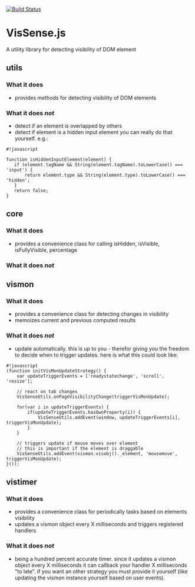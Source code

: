 [![Build Status](https://api.travis-ci.org/theborakompanioni/vissense.png?branch=master)](https://api.travis-ci.org/theborakompanioni/vissense)

# VisSense.js

A utility library for detecting visibility of DOM element


## utils
### What it does
 * provides methods for detecting visibility of DOM elements

### What it does *not*
 * detect if an element is overlapped by others
 * detect if element is a hidden input element
   you can really do that yourself. e.g.:


```
#!javascript

function isHiddenInputElement(element) {
   if (element.tagName && String(element.tagName).toLowerCase() === 'input') {
       return element.type && String(element.type).toLowerCase() === 'hidden';
   }
   return false;
}
```

## core
### What it does
 * provides a convenience class for calling isHidden, isVisible, isFullyVisible, percentage

### What it does *not*


## vismon
### What it does
 * provides a convenience class for detecting changes in visibility
 * memoizes current and previous computed results

### What it does *not*
 * update automatically. this is up to you - therefor giving you the freedom to decide when
   to trigger updates. here is what this could look like:

```
#!javascript
(function initVisMonUpdateStrategy() {
    var updateTriggerEvents = ['readystatechange', 'scroll', 'resize'];

    // react on tab changes
    VisSenseUtils.onPageVisibilityChange(triggerVisMonUpdate);

    for(var i in updateTriggerEvents) {
        if(updateTriggerEvents.hasOwnProperty(i)) {
            VisSenseUtils.addEvent(window, updateTriggerEvents[i], triggerVisMonUpdate);
        }
    }

    // triggers update if mouse moves over element
    // this is important if the element is draggable
    VisSenseUtils.addEvent(vismon.visobj()._element, 'mousemove', triggerVisMonUpdate);
}());
```



## vistimer
### What it does
 * provides a convenience class for periodically tasks based on elements visibility
 * updates a vismon object every X milliseconds and triggers registered handlers

### What it does *not*
 * being a hundred percent accurate timer. since it updates a vismon object every X milliseconds
   it can callback your handler X milliseconds "to late". if you want an other strategy you must
   provide it yourself (like updating the vismon instance yourself based on user events).